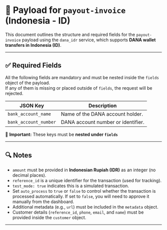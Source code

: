 # 📄 Payload for `payout-invoice` (Indonesia - ID)

This document outlines the structure and required fields for the `payout-invoice` payload using the `dana_idr` service, which supports **DANA wallet transfers in Indonesia (ID)**.

---

## ✅ Required Fields

All the following fields are mandatory and must be nested inside the `fields` object of the payload.  
If any of them is missing or placed outside of `fields`, the request will be rejected.

| JSON Key                | Description                                                        |
|-------------------------|--------------------------------------------------------------------|
| `bank_account_name`     | Name of the DANA account holder.                                   |
| `bank_account_number`   | DANA account number or identifier.                                 |

📝 **Important:** These keys must be **nested under `fields`**

---

## 🔍 Notes

- `amount` must be provided in **Indonesian Rupiah (IDR)** as an integer (no decimal places).
- `reference_id` is a unique identifier for the transaction (used for tracking).
- `test_mode: true` indicates this is a simulated transaction.
- Set `auto_process` to `true` or `false` to control whether the transaction is processed automatically. If set to `false`, you will need to approve it manually from the dashboard.
- Additional metadata (e.g., `url`) must be included in the `metadata` object.
- Customer details (`reference_id`, `phone`, `email`, and `name`) must be provided inside the `customer` object.

---
